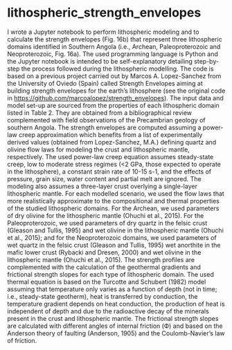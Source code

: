 # lithospheric_strength_envelopes
I wrote a Jupyter notebook to perform lithospheric modeling and to calculate the strength envelopes (Fig. 16b) that represent three lithospheric domains identified in Southern Angola (i.e., Archean, Paleoproterozoic and Neoproterozoic, Fig. 16a). The used programming language is Python and the Jupyter notebook is intended to be self-explanatory detailing step-by-step the process followed during the lithospheric modelling. The code is based on a previous project carried out by Marcos A. Lopez-Sanchez from the University of Oviedo (Spain) called Strength Envelopes aiming at building strength envelopes for the earth’s lithosphere (see the original code in https://github.com/marcoalopez/strength_envelopes). 
The input data and model set-up are sourced from the properties of each lithospheric domain listed in Table 2. They are obtained from a bibliographical review complemented with field observations of the Precambrian geology of southern Angola. The strength envelopes are computed assuming a power-law creep approximation which benefits from a list of experimentally derived values (obtained from Lopez-Sanchez, M.A.) defining quartz and olivine flow laws for modeling the crust and lithospheric mantle, respectively. The used power-law creep equation assumes steady-state creep, low to moderate stress regimes (<2 GPa, those expected to operate in the lithosphere), a constant strain rate of 10-15 s-1, and the effects of pressure, grain size, water content and partial melt are ignored. The modeling also assumes a three-layer crust overlying a single-layer lithospheric mantle. For each modelled scenario, we used the flow laws that more realistically approximate to the compositional and thermal properties of the studied lithospheric domains. For the Archean, we used parameters of dry olivine for the lithospheric mantle (Ohuchi et al., 2015). For the Paleoproterozoic, we used parameters of dry quartz in the felsic crust (Gleason and Tullis, 1995) and wet olivine in the lithospheric mantle (Ohuchi et al., 2015); and for the Neoproterozoic domains, we used parameters of wet quartz in the felsic crust (Gleason and Tullis, 1995) wet anorthite in the mafic lower crust (Rybacki and Dresen, 2000) and wet olivine in the lithospheric mantle (Ohuchi et al., 2015). The strength profiles are complemented with the calculation of the geothermal gradients and frictional strength slopes for each type of lithospheric domain. The used thermal equation is based on the Turcotte and Schubert (1982) model assuming that temperature only varies as a function of depth (not in time; i.e., steady-state geotherm), heat is transferred by conduction, the temperature gradient depends on heat conduction, the production of heat is independent of depth and due to the radioactive decay of the minerals present in the crust and lithospheric mantle. The frictional strength slopes are calculated with different angles of internal friction (Ф) and based on the Anderson theory of faulting (Anderson, 1905) and the Coulomb-Navier’s law of friction.

